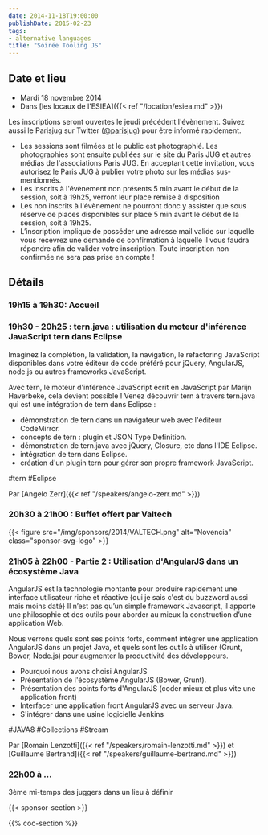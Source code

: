 ```yaml
---
date: 2014-11-18T19:00:00
publishDate: 2015-02-23
tags:
- alternative languages
title: "Soirée Tooling JS"
---
```


## Date et lieu

- Mardi 18 novembre 2014
- Dans [les locaux de l'ESIEA]({{< ref "/location/esiea.md" >}})

Les inscriptions seront ouvertes le jeudi précédent l'évènement. Suivez aussi le Parisjug sur Twitter ([@parisjug](https://twitter.com/parisjug)) pour être informé rapidement.
- Les sessions sont filmées et le public est photographié. Les photographies sont ensuite publiées sur le site du Paris JUG et autres médias de l'associations Paris JUG. En acceptant cette invitation, vous autorisez le Paris JUG à publier votre photo sur les médias sus-mentionnés.
- Les inscrits à l'évènement non présents 5 min avant le début de la session, soit à 19h25, verront leur place remise à disposition
- Les non inscrits à l'évènement ne pourront donc y assister que sous réserve de places disponibles sur place 5 min avant le début de la session, soit à 19h25.
- L’inscription implique de posséder une adresse mail valide sur laquelle vous recevrez une demande de confirmation à laquelle il vous faudra répondre afin de valider votre inscription. Toute inscription non confirmée ne sera pas prise en compte !


## Détails

### 19h15 à 19h30: Accueil

### 19h30 - 20h25 : tern.java : utilisation du moteur d'inférence JavaScript tern dans Eclipse

Imaginez la complétion, la validation, la navigation, le refactoring JavaScript disponibles dans votre éditeur de code préféré pour jQuery, AngularJS, node.js ou autres frameworks JavaScript.

Avec tern, le moteur d'inférence JavaScript écrit en JavaScript par Marijn Haverbeke, cela devient possible ! Venez découvrir tern à travers tern.java qui est une intégration de tern dans Eclipse :

- démonstration de tern dans un navigateur web avec l'éditeur CodeMirror.
- concepts de tern : plugin et JSON Type Definition.
- démonstration de tern.java avec jQuery, Closure, etc dans l'IDE Eclipse.
- intégration de tern dans Eclipse.
- création d'un plugin tern pour gérer son propre framework JavaScript.

#tern #Eclipse

Par [Angelo Zerr]({{< ref "/speakers/angelo-zerr.md" >}})

### 20h30 à 21h00 : Buffet offert par Valtech

{{< figure src="/img/sponsors/2014/VALTECH.png" alt="Novencia" class="sponsor-svg-logo" >}}

### 21h05 à 22h00 - Partie 2 : Utilisation d'AngularJS dans un écosystème Java

AngularJS est la technologie montante pour produire rapidement une interface utilisateur riche et réactive {oui je sais c'est du buzzword aussi mais moins daté} Il n’est pas qu’un simple framework Javascript, il apporte une philosophie et des outils pour aborder au mieux la construction d’une application Web.

Nous verrons quels sont ses points forts, comment intégrer une application AngularJS dans un projet Java, et quels sont les outils à utiliser (Grunt, Bower, Node.js) pour augmenter la productivité des développeurs.

- Pourquoi nous avons choisi AngularJS
- Présentation de l'écosystème AngularJS (Bower, Grunt).
- Présentation des points forts d'AngularJS (coder mieux et plus vite une application front)
- Interfacer une application front AngularJS avec un serveur Java.
- S'intégrer dans une usine logicielle Jenkins

#JAVA8 #Collections #Stream

Par [Romain Lenzotti]({{< ref "/speakers/romain-lenzotti.md" >}}) et [Guillaume Bertrand]({{< ref "/speakers/guillaume-bertrand.md" >}})

### 22h00 à ...

3ème mi-temps des juggers dans un lieu à définir

{{< sponsor-section >}}

{{% coc-section %}}
